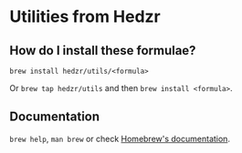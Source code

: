 # Utilities from Hedzr

## How do I install these formulae?

`brew install hedzr/utils/<formula>`

Or `brew tap hedzr/utils` and then `brew install <formula>`.

## Documentation
`brew help`, `man brew` or check [Homebrew's documentation](https://docs.brew.sh).
